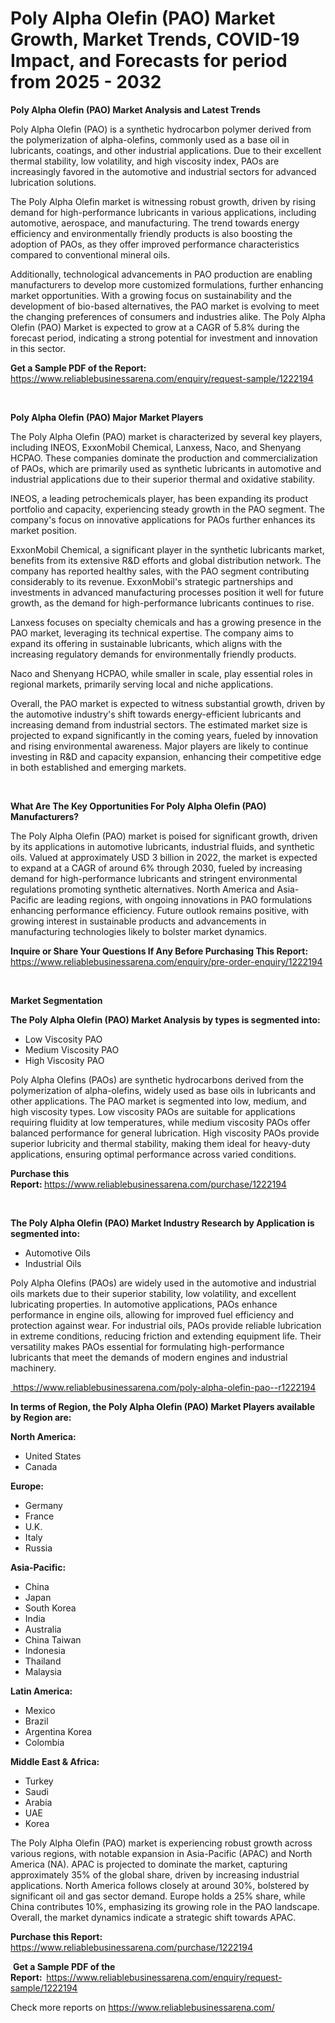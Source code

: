 <p><h1>Poly Alpha Olefin (PAO) Market Growth, Market Trends, COVID-19 Impact, and Forecasts for period from 2025 - 2032</h1></p><p><strong>Poly Alpha Olefin (PAO) Market Analysis and Latest Trends</strong></p>
<p><p>Poly Alpha Olefin (PAO) is a synthetic hydrocarbon polymer derived from the polymerization of alpha-olefins, commonly used as a base oil in lubricants, coatings, and other industrial applications. Due to their excellent thermal stability, low volatility, and high viscosity index, PAOs are increasingly favored in the automotive and industrial sectors for advanced lubrication solutions.</p><p>The Poly Alpha Olefin market is witnessing robust growth, driven by rising demand for high-performance lubricants in various applications, including automotive, aerospace, and manufacturing. The trend towards energy efficiency and environmentally friendly products is also boosting the adoption of PAOs, as they offer improved performance characteristics compared to conventional mineral oils.</p><p>Additionally, technological advancements in PAO production are enabling manufacturers to develop more customized formulations, further enhancing market opportunities. With a growing focus on sustainability and the development of bio-based alternatives, the PAO market is evolving to meet the changing preferences of consumers and industries alike. The Poly Alpha Olefin (PAO) Market is expected to grow at a CAGR of 5.8% during the forecast period, indicating a strong potential for investment and innovation in this sector.</p></p>
<p><strong>Get a Sample PDF of the Report:&nbsp;</strong> <a href="https://www.reliablebusinessarena.com/enquiry/request-sample/1222194?utm_campaign=2188&utm_medium=2&utm_source=Github&utm_content=ia&utm_term=03042025&utm_id=poly-alpha-olefin-pao">https://www.reliablebusinessarena.com/enquiry/request-sample/1222194</a></p>
<p>&nbsp;</p>
<p><strong>Poly Alpha Olefin (PAO) Major Market Players</strong></p>
<p><p>The Poly Alpha Olefin (PAO) market is characterized by several key players, including INEOS, ExxonMobil Chemical, Lanxess, Naco, and Shenyang HCPAO. These companies dominate the production and commercialization of PAOs, which are primarily used as synthetic lubricants in automotive and industrial applications due to their superior thermal and oxidative stability.</p><p>INEOS, a leading petrochemicals player, has been expanding its product portfolio and capacity, experiencing steady growth in the PAO segment. The company's focus on innovative applications for PAOs further enhances its market position. </p><p>ExxonMobil Chemical, a significant player in the synthetic lubricants market, benefits from its extensive R&D efforts and global distribution network. The company has reported healthy sales, with the PAO segment contributing considerably to its revenue. ExxonMobil's strategic partnerships and investments in advanced manufacturing processes position it well for future growth, as the demand for high-performance lubricants continues to rise.</p><p>Lanxess focuses on specialty chemicals and has a growing presence in the PAO market, leveraging its technical expertise. The company aims to expand its offering in sustainable lubricants, which aligns with the increasing regulatory demands for environmentally friendly products.</p><p>Naco and Shenyang HCPAO, while smaller in scale, play essential roles in regional markets, primarily serving local and niche applications.</p><p>Overall, the PAO market is expected to witness substantial growth, driven by the automotive industry's shift towards energy-efficient lubricants and increasing demand from industrial sectors. The estimated market size is projected to expand significantly in the coming years, fueled by innovation and rising environmental awareness. Major players are likely to continue investing in R&D and capacity expansion, enhancing their competitive edge in both established and emerging markets.</p></p>
<p>&nbsp;</p>
<p><strong>What Are The Key Opportunities For Poly Alpha Olefin (PAO) Manufacturers?</strong></p>
<p><p>The Poly Alpha Olefin (PAO) market is poised for significant growth, driven by its applications in automotive lubricants, industrial fluids, and synthetic oils. Valued at approximately USD 3 billion in 2022, the market is expected to expand at a CAGR of around 6% through 2030, fueled by increasing demand for high-performance lubricants and stringent environmental regulations promoting synthetic alternatives. North America and Asia-Pacific are leading regions, with ongoing innovations in PAO formulations enhancing performance efficiency. Future outlook remains positive, with growing interest in sustainable products and advancements in manufacturing technologies likely to bolster market dynamics.</p></p>
<p><strong>Inquire or Share Your Questions If Any Before Purchasing This Report:</strong> <a href="https://www.reliablebusinessarena.com/enquiry/pre-order-enquiry/1222194?utm_campaign=2188&utm_medium=2&utm_source=Github&utm_content=ia&utm_term=03042025&utm_id=poly-alpha-olefin-pao">https://www.reliablebusinessarena.com/enquiry/pre-order-enquiry/1222194</a></p>
<p>&nbsp;</p>
<p><strong>Market Segmentation</strong></p>
<p><strong>The Poly Alpha Olefin (PAO) Market Analysis by types is segmented into:</strong></p>
<p><ul><li>Low Viscosity PAO</li><li>Medium Viscosity PAO</li><li>High Viscosity PAO</li></ul></p>
<p><p>Poly Alpha Olefins (PAOs) are synthetic hydrocarbons derived from the polymerization of alpha-olefins, widely used as base oils in lubricants and other applications. The PAO market is segmented into low, medium, and high viscosity types. Low viscosity PAOs are suitable for applications requiring fluidity at low temperatures, while medium viscosity PAOs offer balanced performance for general lubrication. High viscosity PAOs provide superior lubricity and thermal stability, making them ideal for heavy-duty applications, ensuring optimal performance across varied conditions.</p></p>
<p><strong>Purchase this Report:&nbsp;</strong><a href="https://www.reliablebusinessarena.com/purchase/1222194?utm_campaign=2188&utm_medium=2&utm_source=Github&utm_content=ia&utm_term=03042025&utm_id=poly-alpha-olefin-pao">https://www.reliablebusinessarena.com/purchase/1222194</a></p>
<p>&nbsp;</p>
<p><strong>The Poly Alpha Olefin (PAO) Market Industry Research by Application is segmented into:</strong></p>
<p><ul><li>Automotive Oils</li><li>Industrial Oils</li></ul></p>
<p><p>Poly Alpha Olefins (PAOs) are widely used in the automotive and industrial oils markets due to their superior stability, low volatility, and excellent lubricating properties. In automotive applications, PAOs enhance performance in engine oils, allowing for improved fuel efficiency and protection against wear. For industrial oils, PAOs provide reliable lubrication in extreme conditions, reducing friction and extending equipment life. Their versatility makes PAOs essential for formulating high-performance lubricants that meet the demands of modern engines and industrial machinery.</p></p>
<p><a href="https://www.reliablebusinessarena.com/poly-alpha-olefin-pao--r1222194?utm_campaign=2188&utm_medium=2&utm_source=Github&utm_content=ia&utm_term=03042025&utm_id=poly-alpha-olefin-pao">&nbsp;https://www.reliablebusinessarena.com/poly-alpha-olefin-pao--r1222194</a></p>
<p><strong>In terms of Region, the Poly Alpha Olefin (PAO) Market Players available by Region are:</strong></p>
<p>
    <p> <strong> North America: </strong>
        <ul>
            <li>United States</li>
            <li>Canada</li>
        </ul>
        </p> 
    <p> <strong> Europe: </strong>
        <ul>
            <li>Germany</li>
            <li>France</li>
            <li>U.K.</li>
            <li>Italy</li>
            <li>Russia</li>
        </ul>
        </p> 
    <p> <strong> Asia-Pacific: </strong>
        <ul>
            <li>China</li>
            <li>Japan</li>
            <li>South Korea</li>
            <li>India</li>
            <li>Australia</li>
            <li>China Taiwan</li>
            <li>Indonesia</li>
            <li>Thailand</li>
            <li>Malaysia</li>
        </ul>
        </p> 
    <p> <strong> Latin America: </strong>
        <ul>
            <li>Mexico</li>
            <li>Brazil</li>
            <li>Argentina Korea</li>
            <li>Colombia</li>
        </ul>
        </p> 
    <p> <strong> Middle East & Africa: </strong>
        <ul>
            <li>Turkey</li>
            <li>Saudi</li>
            <li>Arabia</li>
            <li>UAE</li>
            <li>Korea</li>
        </ul>
    </p>
    </p>
<p><p>The Poly Alpha Olefin (PAO) market is experiencing robust growth across various regions, with notable expansion in Asia-Pacific (APAC) and North America (NA). APAC is projected to dominate the market, capturing approximately 35% of the global share, driven by increasing industrial applications. North America follows closely at around 30%, bolstered by significant oil and gas sector demand. Europe holds a 25% share, while China contributes 10%, emphasizing its growing role in the PAO landscape. Overall, the market dynamics indicate a strategic shift towards APAC.</p></p>
<p><strong>Purchase this Report: </strong><a href="https://www.reliablebusinessarena.com/purchase/1222194?utm_campaign=2188&utm_medium=2&utm_source=Github&utm_content=ia&utm_term=03042025&utm_id=poly-alpha-olefin-pao">https://www.reliablebusinessarena.com/purchase/1222194</a></p>
<p>&nbsp;<strong>Get a Sample PDF of the Report:&nbsp;&nbsp;</strong><a href="https://www.reliablebusinessarena.com/enquiry/request-sample/1222194?utm_campaign=2188&utm_medium=2&utm_source=Github&utm_content=ia&utm_term=03042025&utm_id=poly-alpha-olefin-pao">https://www.reliablebusinessarena.com/enquiry/request-sample/1222194</a></p>
<p><strong></strong></p>
<p>Check more reports on <a href="https://www.reliablebusinessarena.com/?utm_campaign=2188&utm_medium=2&utm_source=Github&utm_content=ia&utm_term=03042025&utm_id=poly-alpha-olefin-pao">https://www.reliablebusinessarena.com/</a></p>